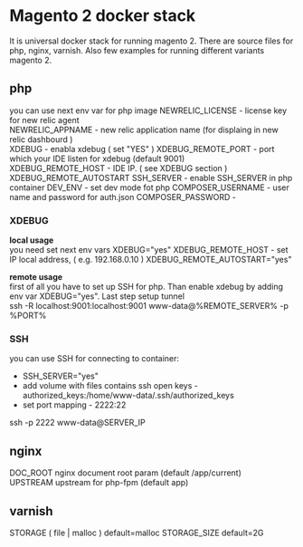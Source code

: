 # Magento 2 docker stack

It is universal docker stack for running magento 2. There are source files for php, nginx, varnish. Also few examples for running different variants magento 2.

## php
you can use next env var for php image
NEWRELIC_LICENSE - license key for new relic agent <br>
NEWRELIC_APPNAME - new relic application name (for displaing in new relic dashbourd ) <br>
XDEBUG - enabla xdebug ( set "YES" )
XDEBUG_REMOTE_PORT - port which your IDE listen for xdebug (default 9001) <br> 
XDEBUG_REMOTE_HOST - IDE IP. ( see XDEBUG section )
XDEBUG_REMOTE_AUTOSTART 
SSH_SERVER - enable SSH_SERVER in php container
DEV_ENV - set dev mode fot php 
COMPOSER_USERNAME - user name and password for auth.json 
COMPOSER_PASSWORD - 

### XDEBUG
__local usage__ <br>
you need set next env vars 
XDEBUG="yes"
XDEBUG_REMOTE_HOST - set IP local address, ( e.g. 192.168.0.10 )
XDEBUG_REMOTE_AUTOSTART="yes"

__remote usage__ <br>
first of all you have to set up SSH for php. Than enable xdebug by adding env var XDEBUG="yes". Last step setup tunnel <br>
ssh -R localhost:9001:localhost:9001 www-data@%REMOTE_SERVER% -p %PORT%

### SSH
you can use SSH for connecting to container: 
- SSH_SERVER="yes" 
- add volume with files contains ssh open keys -<br>authorized_keys:/home/www-data/.ssh/authorized_keys
- set port mapping - 2222:22

ssh -p 2222 www-data@SERVER_IP 


## nginx
DOC_ROOT nginx document root param (default /app/current) <br>
UPSTREAM upstream for php-fpm (default app)

## varnish 
STORAGE ( file | malloc ) default=malloc
STORAGE_SIZE default=2G

